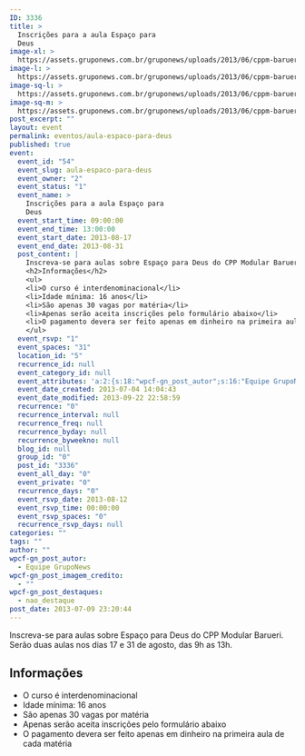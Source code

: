```yaml
---
ID: 3336
title: >
  Inscrições para a aula Espaço para
  Deus
image-xl: >
  https://assets.gruponews.com.br/gruponews/uploads/2013/06/cppm-barueri.jpg
image-l: >
  https://assets.gruponews.com.br/gruponews/uploads/2013/06/cppm-barueri.jpg
image-sq-l: >
  https://assets.gruponews.com.br/gruponews/uploads/2013/06/cppm-barueri.jpg
image-sq-m: >
  https://assets.gruponews.com.br/gruponews/uploads/2013/06/cppm-barueri-720x353.jpg
post_excerpt: ""
layout: event
permalink: eventos/aula-espaco-para-deus
published: true
event:
  event_id: "54"
  event_slug: aula-espaco-para-deus
  event_owner: "2"
  event_status: "1"
  event_name: >
    Inscrições para a aula Espaço para
    Deus
  event_start_time: 09:00:00
  event_end_time: 13:00:00
  event_start_date: 2013-08-17
  event_end_date: 2013-08-31
  post_content: |
    Inscreva-se para aulas sobre Espaço para Deus do CPP Modular Barueri. Serão duas aulas nos dias 17 e 31 de agosto, das 9h as 13h.
    <h2>Informações</h2>
    <ul>
    <li>O curso é interdenominacional</li>
    <li>Idade mínima: 16 anos</li>
    <li>São apenas 30 vagas por matéria</li>
    <li>Apenas serão aceita inscrições pelo formulário abaixo</li>
    <li>O pagamento devera ser feito apenas em dinheiro na primeira aula de cada matéria</li>
    </ul>
  event_rsvp: "1"
  event_spaces: "31"
  location_id: "5"
  recurrence_id: null
  event_category_id: null
  event_attributes: 'a:2:{s:18:"wpcf-gn_post_autor";s:16:"Equipe GrupoNews";s:22:"wpcf-gn_post_destaques";s:14:"destaque_medio";}'
  event_date_created: 2013-07-04 14:04:43
  event_date_modified: 2013-09-22 22:58:59
  recurrence: "0"
  recurrence_interval: null
  recurrence_freq: null
  recurrence_byday: null
  recurrence_byweekno: null
  blog_id: null
  group_id: "0"
  post_id: "3336"
  event_all_day: "0"
  event_private: "0"
  recurrence_days: "0"
  event_rsvp_date: 2013-08-12
  event_rsvp_time: 00:00:00
  event_rsvp_spaces: "0"
  recurrence_rsvp_days: null
categories: ""
tags: ""
author: ""
wpcf-gn_post_autor:
  - Equipe GrupoNews
wpcf-gn_post_imagem_credito:
  - ""
wpcf-gn_post_destaques:
  - nao_destaque
post_date: 2013-07-09 23:20:44
---
```

Inscreva-se para aulas sobre Espaço para Deus do CPP Modular Barueri. Serão duas aulas nos dias 17 e 31 de agosto, das 9h as 13h.
<h2>Informações</h2>
<ul>
	<li>O curso é interdenominacional</li>
	<li>Idade mínima: 16 anos</li>
	<li>São apenas 30 vagas por matéria</li>
	<li>Apenas serão aceita inscrições pelo formulário abaixo</li>
	<li>O pagamento devera ser feito apenas em dinheiro na primeira aula de cada matéria</li>
</ul>